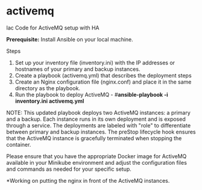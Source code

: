 # activemq
Iac Code for ActiveMQ setup with HA

**Prerequisite:**
Install Ansible on your local machine.

Steps
1. Set up your inventory file (inventory.ini) with the IP addresses or hostnames of your primary and backup instances.
2. Create a playbook (activemq.yml) that describes the deployment steps
3. Create an Nginx configuration file (nginx.conf) and place it in the same directory as the playbook.
4. Run the playbook to deploy ActiveMQ - #**ansible-playbook -i inventory.ini activemq.yml**

NOTE:
This updated playbook deploys two ActiveMQ instances: a primary and a backup. Each instance runs in its own deployment and is exposed through a service. The deployments are labeled with "role" to differentiate between primary and backup instances. The preStop lifecycle hook ensures that the ActiveMQ instance is gracefully terminated when stopping the container.

Please ensure that you have the appropriate Docker image for ActiveMQ available in your Minikube environment and adjust the configuration files and commands as needed for your specific setup.

*Working on putting the nginx in front of the ActiveMQ instances.
